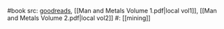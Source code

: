 #book 
src: [goodreads](https://www.goodreads.com/book/show/5055936-man-and-metals), [[Man and Metals Volume 1.pdf|local vol1]], [[Man and Metals Volume 2.pdf|local vol2]] 
#: [[mining]] 


